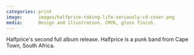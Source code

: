 ```yaml
---
categories: print
image:      images/halfprice-taking-life-seriously-cd-cover.png
media:      Design and illustration. CMYK, gloss finish.
---
```

Halfprice's second full album release. Halfprice is a punk band from Cape Town,
South Africa.
